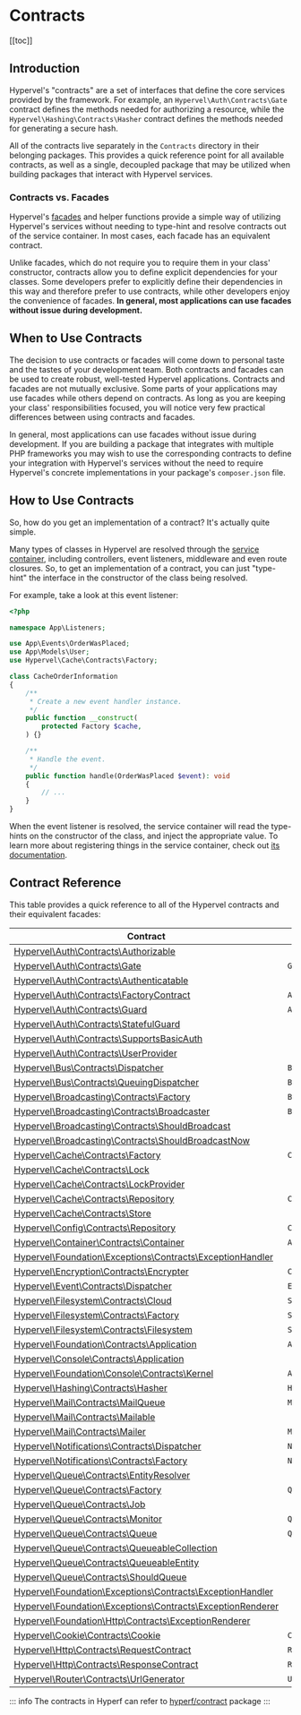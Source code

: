 # Contracts
[[toc]]

## Introduction

Hypervel's "contracts" are a set of interfaces that define the core services provided by the framework. For example, an `Hypervel\Auth\Contracts\Gate` contract defines the methods needed for authorizing a resource, while the `Hypervel\Hashing\Contracts\Hasher` contract defines the methods needed for generating a secure hash.

All of the contracts live separately in the `Contracts` directory in their belonging packages. This provides a quick reference point for all available contracts, as well as a single, decoupled package that may be utilized when building packages that interact with Hypervel services.

### Contracts vs. Facades

Hypervel's [facades](/docs/facades) and helper functions provide a simple way of utilizing Hypervel's services without needing to type-hint and resolve contracts out of the service container. In most cases, each facade has an equivalent contract.

Unlike facades, which do not require you to require them in your class' constructor, contracts allow you to define explicit dependencies for your classes. Some developers prefer to explicitly define their dependencies in this way and therefore prefer to use contracts, while other developers enjoy the convenience of facades. **In general, most applications can use facades without issue during development.**

## When to Use Contracts

The decision to use contracts or facades will come down to personal taste and the tastes of your development team. Both contracts and facades can be used to create robust, well-tested Hypervel applications. Contracts and facades are not mutually exclusive. Some parts of your applications may use facades while others depend on contracts. As long as you are keeping your class' responsibilities focused, you will notice very few practical differences between using contracts and facades.

In general, most applications can use facades without issue during development. If you are building a package that integrates with multiple PHP frameworks you may wish to use the corresponding contracts to define your integration with Hypervel's services without the need to require Hypervel's concrete implementations in your package's `composer.json` file.

## How to Use Contracts

So, how do you get an implementation of a contract? It's actually quite simple.

Many types of classes in Hypervel are resolved through the [service container](/docs/container), including controllers, event listeners, middleware and even route closures. So, to get an implementation of a contract, you can just "type-hint" the interface in the constructor of the class being resolved.

For example, take a look at this event listener:

```php
<?php

namespace App\Listeners;

use App\Events\OrderWasPlaced;
use App\Models\User;
use Hypervel\Cache\Contracts\Factory;

class CacheOrderInformation
{
    /**
     * Create a new event handler instance.
     */
    public function __construct(
        protected Factory $cache,
    ) {}

    /**
     * Handle the event.
     */
    public function handle(OrderWasPlaced $event): void
    {
        // ...
    }
}
```

When the event listener is resolved, the service container will read the type-hints on the constructor of the class, and inject the appropriate value. To learn more about registering things in the service container, check out [its documentation](/docs/container).

<a name="contract-reference"></a>
## Contract Reference

This table provides a quick reference to all of the Hypervel contracts and their equivalent facades:

| Contract                                                                                                                                               | References Facade         |
|--------------------------------------------------------------------------------------------------------------------------------------------------------|---------------------------|
| [Hypervel\Auth\Contracts\Authorizable](https://github.com/hypervel/components/blob/master/src/auth/src/Contracts/Authorizable.php)                 |  &nbsp;                   |
| [Hypervel\Auth\Contracts\Gate](https://github.com/hypervel/components/blob/master/src/auth/src/Contracts/Gate.php)                                 | `Gate`                    |
| [Hypervel\Auth\Contracts\Authenticatable](https://github.com/hypervel/components/blob/master/src/auth/src/Contracts/Authenticatable.php)                         |  &nbsp;                   |
| [Hypervel\Auth\Contracts\FactoryContract](https://github.com/hypervel/components/blob/master/src/auth/src/Contracts/FactoryContract.php)                                         | `Auth`                    |
| [Hypervel\Auth\Contracts\Guard](https://github.com/hypervel/components/blob/master/src/auth/src/Contracts/Guard.php)                                             | `Auth::guard()`         |
| [Hypervel\Auth\Contracts\StatefulGuard](https://github.com/hypervel/components/blob/master/src/auth/src/Contracts/StatefulGuard.php)                             | &nbsp;                    |
| [Hypervel\Auth\Contracts\SupportsBasicAuth](https://github.com/hypervel/components/blob/master/src/auth/src/Contracts/SupportsBasicAuth.php)                     | &nbsp;                    |
| [Hypervel\Auth\Contracts\UserProvider](https://github.com/hypervel/components/blob/master/src/auth/src/Contracts/UserProvider.php)                               | &nbsp;                    |
| [Hypervel\Bus\Contracts\Dispatcher](https://github.com/hypervel/components/blob/master/src/bus/src/Contracts/Dispatcher.php)                               | `Bus`                    |
| [Hypervel\Bus\Contracts\QueuingDispatcher](https://github.com/hypervel/components/blob/master/src/bus/src/Contracts/QueuingDispatcher.php)                               | `Bus::dispatchToQueue()`        |
| [Hypervel\Broadcasting\Contracts\Factory](https://github.com/hypervel/components/blob/master/src/broadcasting/src/Contracts/Factory.php)                               | `Broadcast`                  |
| [Hypervel\Broadcasting\Contracts\Broadcaster](https://github.com/hypervel/components/blob/master/src/broadcasting/src/Contracts/Broadcaster.php)                               | `Broadcast::connection()`           |
| [Hypervel\Broadcasting\Contracts\ShouldBroadcast](https://github.com/hypervel/components/blob/master/src/broadcasting/src/Contracts/ShouldBroadcast.php)                               | &nbsp;                    |
| [Hypervel\Broadcasting\Contracts\ShouldBroadcastNow](https://github.com/hypervel/components/blob/master/src/broadcasting/src/Contracts/ShouldBroadcastNow.php)                               | &nbsp;                    |
| [Hypervel\Cache\Contracts\Factory](https://github.com/hypervel/components/blob/master/src/cache/src/Contracts/Factory.php)                                       | `Cache`                   |
| [Hypervel\Cache\Contracts\Lock](https://github.com/hypervel/components/blob/master/src/cache/src/Contracts/Lock.php)                                             | &nbsp;                    |
| [Hypervel\Cache\Contracts\LockProvider](https://github.com/hypervel/components/blob/master/src/cache/src/Contracts/LockProvider.php)                             | &nbsp;                    |
| [Hypervel\Cache\Contracts\Repository](https://github.com/hypervel/components/blob/master/src/cache/src/Contracts/Repository.php)                                 | `Cache::driver()`         |
| [Hypervel\Cache\Contracts\Store](https://github.com/hypervel/components/blob/master/src/cache/src/Contracts/Store.php)                                           | &nbsp;                    |
| [Hypervel\Config\Contracts\Repository](https://github.com/hypervel/components/blob/master/src/config/src/Contracts/Repository.php)                               | `Config`                  |
| [Hypervel\Container\Contracts\Container](https://github.com/hypervel/components/blob/master/src/container/src/Contracts/Container.php)                               | `App`                  |
| [Hypervel\Foundation\Exceptions\Contracts\ExceptionHandler](https://github.com/hypervel/components/blob/master/src/foundation/src/Exceptions/Contracts/ExceptionHandler.php)                               | &nbsp;                  |
| [Hypervel\Encryption\Contracts\Encrypter](https://github.com/hypervel/components/blob/master/src/encryption/src/Contracts/ReposEncrypteritory.php)                               | `Crypt`                  |
| [Hypervel\Event\Contracts\Dispatcher](https://github.com/hypervel/components/blob/master/src/event/src/Contracts/Dispatcher.php)                               | `Event`                  |
| [Hypervel\Filesystem\Contracts\Cloud](https://github.com/hypervel/components/blob/master/src/filesystem/src/Contracts/Cloud.php)                           | `Storage::cloud()`                    |
| [Hypervel\Filesystem\Contracts\Factory](https://github.com/hypervel/components/blob/master/src/filesystem/src/Contracts/Factory.php)                           | `Storage`                    |
| [Hypervel\Filesystem\Contracts\Filesystem](https://github.com/hypervel/components/blob/master/src/filesystem/src/Contracts/Filesystem.php)                           | `Storage::disk()`                    |
| [Hypervel\Foundation\Contracts\Application](https://github.com/hypervel/components/blob/master/src/foundation/src/Contracts/Application.php)                           | `App`                    |
| [Hypervel\Console\Contracts\Application](https://github.com/hypervel/components/blob/master/src/foundation/src/Console/Contracts/Application.php)                           | &nbsp;                    |
| [Hypervel\Foundation\Console\Contracts\Kernel](https://github.com/hypervel/components/blob/master/src/foundation/src/Console/Contracts/Kernel.php)                           | `Artisan`                    |
| [Hypervel\Hashing\Contracts\Hasher](https://github.com/hypervel/components/blob/master/src/hashing/src/Contracts/Hasher.php)                           | `Hash`                    |
| [Hypervel\Mail\Contracts\MailQueue](https://github.com/hypervel/components/blob/master/src/mail/src/Contracts/MailQueue.php)                           | `Mail::queue()`                    |
| [Hypervel\Mail\Contracts\Mailable](https://github.com/hypervel/components/blob/master/src/mail/src/Contracts/Mailable.php)                           | &nbsp;                    |
| [Hypervel\Mail\Contracts\Mailer](https://github.com/hypervel/components/blob/master/src/mail/src/Contracts/Mailer.php)                           | `Mail`                    |
| [Hypervel\Notifications\Contracts\Dispatcher](https://github.com/hypervel/components/blob/master/src/notifications/src/Contracts/Dispatcher.php)                           | `Notification`                    |
| [Hypervel\Notifications\Contracts\Factory](https://github.com/hypervel/components/blob/master/src/notifications/src/Contracts/Factory.php)                           | `Notification`                    |
| [Hypervel\Queue\Contracts\EntityResolver](https://github.com/hypervel/components/blob/master/src/queue/src/Contracts/EntityResolver.php)                           | &nbsp;                    |
| [Hypervel\Queue\Contracts\Factory](https://github.com/hypervel/components/blob/master/src/queue/src/Contracts/Factory.php)                           | `Queue`                    |
| [Hypervel\Queue\Contracts\Job](https://github.com/hypervel/components/blob/master/src/queue/src/Contracts/Job.php)                           | &nbsp;                    |
| [Hypervel\Queue\Contracts\Monitor](https://github.com/hypervel/components/blob/master/src/queue/src/Contracts/Factory.php)                           | `Queue`                    |
| [Hypervel\Queue\Contracts\Queue](https://github.com/hypervel/components/blob/master/src/queue/src/Contracts/Queue.php)                           | `Queue::connection()`                    |
| [Hypervel\Queue\Contracts\QueueableCollection](https://github.com/hypervel/components/blob/master/src/queue/src/Contracts/QueueableCollection.php)                           | &nbsp;                    |
| [Hypervel\Queue\Contracts\QueueableEntity](https://github.com/hypervel/components/blob/master/src/queue/src/Contracts/QueueableEntity.php)                           | &nbsp;                    |
| [Hypervel\Queue\Contracts\ShouldQueue](https://github.com/hypervel/components/blob/master/src/queue/src/Contracts/ShouldQueue.php)                           | &nbsp;                    |
| [Hypervel\Foundation\Exceptions\Contracts\ExceptionHandler](https://github.com/hypervel/components/blob/master/src/foundation/src/Exceptions/Contracts/ExceptionHandler.php)                           | &nbsp;                    |
| [Hypervel\Foundation\Exceptions\Contracts\ExceptionRenderer](https://github.com/hypervel/components/blob/master/src/foundation/src/Exceptions/Contracts/ExceptionRenderer.php)                           | &nbsp;                    |
| [Hypervel\Foundation\Http\Contracts\ExceptionRenderer](https://github.com/hypervel/components/blob/master/src/foundation/src/Http/Contracts/MiddlewareContract.php)                           | &nbsp;                    |
| [Hypervel\Cookie\Contracts\Cookie](https://github.com/hypervel/components/blob/master/src/cookie/src/Contracts/Cookie.php)                                     | `Cookie`                  |
| [Hypervel\Http\Contracts\RequestContract](https://github.com/hypervel/components/blob/master/src/http/src/Contracts/RequestContract.php)                                           | `Request`                    |
| [Hypervel\Http\Contracts\ResponseContract](https://github.com/hypervel/components/blob/master/src/http/src/Contracts/ResponseContract.php)                                           | `Response`                    |
| [Hypervel\Router\Contracts\UrlGenerator](https://github.com/hypervel/components/blob/master/src/router/src/Contracts/UrlGenerator.php)                         | `URL`                     |

::: info
The contracts in Hyperf can refer to [hyperf/contract](https://github.com/hyperf/hyperf/tree/master/src/contract/src) package
:::